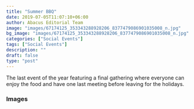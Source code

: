 ```yaml
---
title: "Summer BBQ"
date: 2019-07-05T11:07:10+06:00
author: Abacus Editorial Team
image: "images/67174125_353343288928206_8377479086901035008_n.jpg"
bg_image: "images/67174125_353343288928206_8377479086901035008_n.jpg"
categories: ["Social Events"]
tags: ["Social Events"]
description: ""
draft: false
type: "post"
---
```


The last event of the year featuring a final gathering where everyone can enjoy the food and have one last meeting before leaving for the holidays.

### Images
